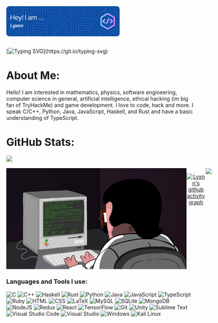 <div align="center" dir="auto" style="display: flex; flex-direction: row;">
 <img class="img" style="height: auto; width: 60%;" src="header2.png" />
</div>
</br>

[![Typing SVG](https://readme-typing-svg.herokuapp.com?font=courier+new&color=0BF700&lines=Hello!+My+name+is+Lyxnn!;A.K.A+Lyx.)](https://git.io/typing-svg)


<h1>About Me:</h1>
Hello! I am interested in mathematics, physics, software engineering, computer science in general, artificial intelligence, ethical hacking (im big fan of TryHackMe) and game development. I love to code, hack and more. I speak C/C++, Python, Java, JavaScript, Haskell, and Rust and have a basic understanding of TypeScript.

<h1>GitHub Stats:</h1>
<div align="center" dir="auto" style="display: flex; flex-direction: row;">
 <img class="img" style="height: auto; width: 45%;" src="http://github-readme-streak-stats.herokuapp.com?user=Lyxnn10&theme=tokyonight_duo" />
</div>

 </br>
 
<div align="center" dir="auto" style="display: flex; flex-direction: row;">
 <img class="img" style="height: auto; width: 100%;" src="img.gif" />

 </br>
 </br>
 
[![Lyxnn's github activity graph](https://github-readme-activity-graph.vercel.app/graph?username=Lyxnn10&theme=react-dark&color=0BF700)](https://github.com/ashutosh00710/github-readme-activity-grap)
</br>



</br>

 <img class="img" style="height: auto" src="https://profile-counter.glitch.me/Lyxnn10/count.svg" />
</div>
  
<h3 align="left">Languages and Tools I use:</h3>

![C](https://img.shields.io/badge/c-%2300599C.svg?style=for-the-badge&logo=c&logoColor=white)
![C++](https://img.shields.io/badge/c++-%2300599C.svg?style=for-the-badge&logo=c%2B%2B&logoColor=white)
![Haskell](https://img.shields.io/badge/Haskell-5e5086?style=for-the-badge&logo=haskell&logoColor=white)
![Rust](https://img.shields.io/badge/rust-%23000000.svg?style=for-the-badge&logo=rust&logoColor=white)
![Python](https://img.shields.io/badge/python-3670A0?style=for-the-badge&logo=python&logoColor=ffdd54)
![Java](https://img.shields.io/badge/java-%23ED8B00.svg?style=for-the-badge&logo=java&logoColor=white)
![JavaScript](https://img.shields.io/badge/javascript-%23323330.svg?style=for-the-badge&logo=javascript&logoColor=%23F7DF1E)
![TypeScript](https://img.shields.io/badge/typescript-%23007ACC.svg?style=for-the-badge&logo=typescript&logoColor=white)
![Ruby](https://img.shields.io/badge/ruby-%23CC342D.svg?style=for-the-badge&logo=ruby&logoColor=white)
![HTML](https://img.shields.io/badge/HTML-239120?style=for-the-badge&logo=html5&logoColor=white)
![CSS](https://img.shields.io/badge/CSS-239120?&style=for-the-badge&logo=css3&logoColor=white)
![LaTeX](https://img.shields.io/badge/latex-%23008080.svg?style=for-the-badge&logo=latex&logoColor=white)
![MySQL](https://img.shields.io/badge/MySQL-00000F?style=for-the-badge&logo=mysql&logoColor=white)
![SQLite](https://img.shields.io/badge/SQLite-07405E?style=for-the-badge&logo=sqlite&logoColor=white)
![MongoDB](https://img.shields.io/badge/MongoDB-%234ea94b.svg?style=for-the-badge&logo=mongodb&logoColor=white)
![NodeJS](https://img.shields.io/badge/node.js-6DA55F?style=for-the-badge&logo=node.js&logoColor=white)
![Redux](https://img.shields.io/badge/Redux-593D88?style=for-the-badge&logo=redux&logoColor=white)
![React](https://img.shields.io/badge/React-20232A?style=for-the-badge&logo=react&logoColor=61DAFB)
![TensorFlow](https://img.shields.io/badge/TensorFlow-%23FF6F00.svg?style=for-the-badge&logo=TensorFlow&logoColor=white)
![Git](https://img.shields.io/badge/git-%23F05033.svg?style=for-the-badge&logo=git&logoColor=white)
![Unity](https://img.shields.io/badge/unity-%23000000.svg?style=for-the-badge&logo=unity&logoColor=white)
![Sublime Text](https://img.shields.io/badge/sublime_text-%23575757.svg?style=for-the-badge&logo=sublime-text&logoColor=important)
![Visual Studio Code](https://img.shields.io/badge/Visual%20Studio%20Code-0078d7.svg?style=for-the-badge&logo=visual-studio-code&logoColor=white)
![Visual Studio](https://img.shields.io/badge/Visual%20Studio-5C2D91.svg?style=for-the-badge&logo=visual-studio&logoColor=white)
![Windows](https://img.shields.io/badge/Windows-0078D6?style=for-the-badge&logo=windows&logoColor=white)
![Kali Linux](https://img.shields.io/badge/Kali_Linux-557C94?style=for-the-badge&logo=kali-linux&logoColor=white)
